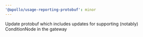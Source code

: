 ```yaml
---
'@apollo/usage-reporting-protobuf': minor
---
```


Update protobuf which includes updates for supporting (notably) ConditionNode in the gateway
